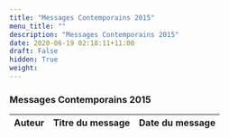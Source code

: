 ```yaml
---
title: "Messages Contemporains 2015"
menu_title: ""
description: "Messages Contemporains 2015"
date: 2020-06-19 02:18:11+11:00
draft: False
hidden: True
weight:
---
```

### Messages Contemporains 2015

**Auteur** | **Titre du message** | **Date du message**  
---|---|---
